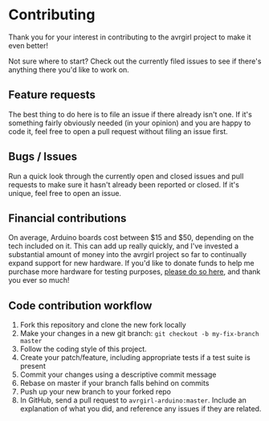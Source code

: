 # Contributing

Thank you for your interest in contributing to the avrgirl project to make it even better!

Not sure where to start? Check out the currently filed issues to see if there's anything there you'd like to work on.

## Feature requests
The best thing to do here is to file an issue if there already isn't one. If it's something fairly obviously needed (in your opinion) and you are happy to code it, feel free to open a pull request without filing an issue first.

## Bugs / Issues
Run a quick look through the currently open and closed issues and pull requests to make sure it hasn't already been reported or closed. If it's unique, feel free to open an issue.

## Financial contributions
On average, Arduino boards cost between $15 and $50, depending on the tech included on it. This can add up really quickly, and I've invested a substantial amount of money into the avrgirl project so far to continually expand support for new hardware. If you'd like to donate funds to help me purchase more hardware for testing purposes, [please do so here](https://www.paypal.me/noopkat), and thank you ever so much!

## Code contribution workflow
1. Fork this repository and clone the new fork locally
2. Make your changes in a new git branch: `git checkout -b my-fix-branch master`
3. Follow the coding style of this project. 
4. Create your patch/feature, including appropriate tests if a test suite is present
5. Commit your changes using a descriptive commit message
6. Rebase on master if your branch falls behind on commits
7. Push up your new branch to your forked repo
8. In GitHub, send a pull request to `avrgirl-arduino:master`. Include an explanation of what you did, and reference any issues if they are related.

